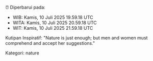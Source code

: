 ⏰ Diperbarui pada:
- WIB: Kamis, 10 Juli 2025 19.59.18 UTC
- WITA: Kamis, 10 Juli 2025 20.59.18 UTC
- WIT: Kamis, 10 Juli 2025 21.59.18 UTC

Kutipan Inspiratif:
"Nature is just enough; but men and women must comprehend and accept her suggestions."


Kategori: nature

